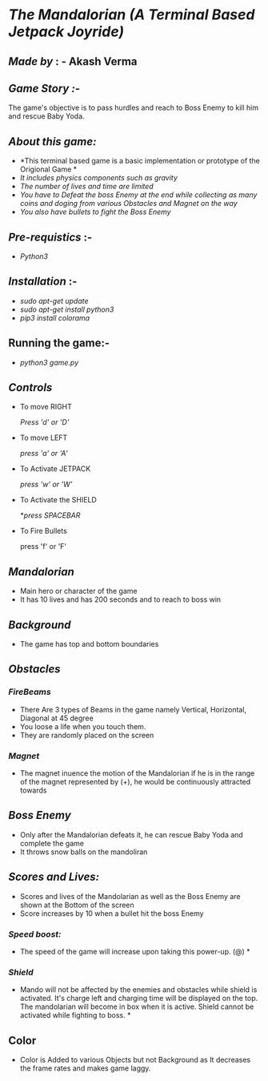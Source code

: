 # *The Mandalorian (A Terminal Based Jetpack Joyride)*

## *Made by* : - Akash Verma

## *Game Story :-*

The game's objective is to pass hurdles and reach to Boss Enemy to kill him and rescue Baby Yoda.

## *About this game:*

* *This terminal based game is a basic implementation or prototype of the Origional Game *
* *It includes physics components such as gravity*
* *The number of lives and time are limited*
* *You have to Defeat the boss Enemy at the end while collecting as many coins and doging from various Obstacles and Magnet on the way*
* *You also have bullets to fight the Boss Enemy*

## *Pre-requistics* :-

- *Python3*

## *Installation* :-

* *sudo apt-get update*
* *sudo apt-get install python3*
* *pip3 install colorama*


## Running the game:-
* *python3 game.py*


## *Controls*
* To move RIGHT

    *Press 'd' or 'D'*

* To move LEFT
  
    *press 'a' or 'A'*
    
* To Activate JETPACK

    *press 'w' or 'W'*

* To Activate the SHIELD 

    **press SPACEBAR*

* To Fire Bullets 
  
    press 'f' or 'F' 


## *Mandalorian*
* Main hero or character of the game
* It has 10 lives and has 200 seconds and to reach to boss win

## *Background* 
* The game has top and bottom boundaries

## *Obstacles*
### *FireBeams* 
* There Are 3 types of Beams in the game namely Vertical, Horizontal, Diagonal at 45 degree 
* You loose a life when you touch them.
* They are randomly placed on the screen

### *Magnet* 
* The magnet inuence the motion of the Mandalorian if he is in the range of the magnet represented by (+), he would be continuously attracted towards

## *Boss Enemy*
* Only after the Mandalorian defeats it, he can rescue Baby Yoda and complete the game
* It throws snow balls on the mandoliran

## *Scores and Lives:*
* Scores and lives of the Mandolarian as well as the Boss Enemy are shown at the Bottom of the screen
* Score increases by 10 when a bullet hit the boss Enemy

### *Speed boost:*

* The speed of the game will increase upon taking this power-up. (@) *

### *Shield*
* Mando will not be affected by the enemies and obstacles while shield is activated. It's charge left and charging time will be displayed on the top. The mandolarian will become in box when it is active. Shield cannot be activated while fighting to boss. *
## Color 
* Color is Added to various Objects but not Background as It decreases the frame rates and makes game laggy.
